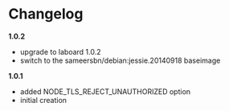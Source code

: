 # Changelog

**1.0.2**
- upgrade to laboard 1.0.2
- switch to the sameersbn/debian:jessie.20140918 baseimage

**1.0.1**
- added NODE_TLS_REJECT_UNAUTHORIZED option
- initial creation

